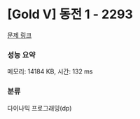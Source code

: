 # [Gold V] 동전 1 - 2293 

[문제 링크](https://www.acmicpc.net/problem/2293) 

### 성능 요약

메모리: 14184 KB, 시간: 132 ms

### 분류

다이나믹 프로그래밍(dp)

